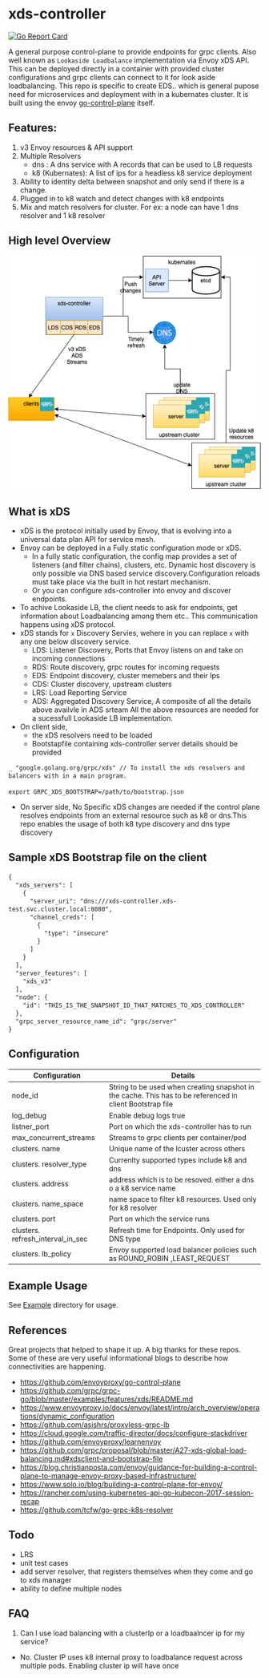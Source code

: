 # xds-controller
[![Go Report Card](https://goreportcard.com/badge/github.com/pradeepmvn/xds-controller)](https://goreportcard.com/report/github.com/pradeepmvn/xds-controller)

A general purpose control-plane to provide endpoints for grpc clients. Also well known as `Lookaside Loadbalance` implementation via Envoy xDS API. This can be deployed directly in a container with provided cluster configurations and grpc clients can connect to it for look aside loadbalancing. This repo is specific to create EDS.. which is general pupose need for microservices and deployment with in a kubernates cluster. It is built using the envoy [go-control-plane](https://github.com/envoyproxy/go-control-plane) itself.


## Features:
1. v3 Envoy resources & API support
2. Multiple Resolvers
    -  dns : A dns service with A records that can be used to LB requests
    -  k8 (Kubernates): A list of ips for a headless k8 service deployment
3. Ability to identity delta between snapshot and only send if there is a change.
4. Plugged in to k8 watch and detect changes with k8 endpoints
5. Mix and match resolvers for cluster. For ex: a node can have 1 dns resolver and 1 k8 resolver

## High level Overview
![overview](img/xds-controller.png)

## What is xDS
 - xDS is the protocol initially used by Envoy, that is evolving into a universal data plan API for service mesh.
 - Envoy can be deployed in a Fully static configuration mode or xDS.
    - In a fully static configuration, the config map provides a set of listeners (and filter chains), clusters, etc. Dynamic host discovery is only possible via DNS based service discovery.Configuration reloads must take place via the built in hot restart mechanism.
    - Or you can configure xds-controller into envoy and discover endpoints.
- To achive Lookaside LB, the client needs to ask  for endpoints, get information about Loadbalancing among them etc.. This communication happens using xDS protocol.
- xDS stands for `x` Discovery Servies, wehere in you can replace `x` with any one below discovery service.
    - LDS: Listener Discovery, Ports that Envoy listens on and take on incoming connections
    - RDS: Route discovery, grpc routes for incoming requests
    - EDS: Endpoint discovery, cluster memebers and their Ips
    - CDS: Cluster discovery, upstream clusters
    - LRS: Load Reporting Service
    - ADS: Aggregated Discovery Service, A composite of all the details above availvle in ADS srteam
    All the above resources are needed for a sucessfull Lookaside LB implementation.
- On client side,
  - the xDS resolvers need to be loaded
  - Bootstapfile containing xds-controller server details should be provided
```
_ "google.golang.org/grpc/xds" // To install the xds resolvers and balancers with in a main program.

export GRPC_XDS_BOOTSTRAP=/path/to/bootstrap.json
```
- On server side, No Specific xDS changes are needed if the control plane resolves endpoints from an external resource such as k8 or dns.This repo enables the usage of both k8 type discovery and dns type discovery

## Sample xDS Bootstrap file on the client
```
{
  "xds_servers": [
    {
      "server_uri": "dns:///xds-controller.xds-test.svc.cluster.local:8080",
      "channel_creds": [
        {
          "type": "insecure"
        }
      ]
    }
  ],
  "server_features": [
    "xds_v3"
  ],
  "node": {
    "id": "THIS_IS_THE_SNAPSHOT_ID_THAT_MATCHES_TO_XDS_CONTROLLER"
  },
  "grpc_server_resource_name_id": "grpc/server"
}
```
## Configuration
| Configuration | Details |
|---|---|
| node_id | String to be used when creating snapshot in the cache. This has to be referenced in client Bootstrap file | 
| log_debug | Enable debug logs  true|false | 
| listner_port | Port on which the xds-controller has to run | 
| max_concurrent_streams | Streams to grpc clients per container/pod | 
| clusters. name| Unique name of the lcuster across others | 
| clusters. resolver_type| Currenlty supported types include k8 and dns | 
| clusters. address| address which is to be resoved. either a dns o a k8 service name | 
| clusters. name_space| name space to filter k8 resources. Used only for k8 resolver | 
| clusters. port| Port on which the service runs | 
| clusters. refresh_interval_in_sec| Refresh time for Endpoints. Only used for DNS type | 
| clusters. lb_policy| Envoy supported load balancer policies such as ROUND_ROBIN ,LEAST_REQUEST | 

## Example Usage
See [Example](https://github.com/pradeepmvn/xds-controller/tree/main/example) directory for usage.

## References
Great projects that helped to shape it up. A big thanks for these repos. Some of these are very useful informational blogs to describe how connectivities are happening.

- https://github.com/envoyproxy/go-control-plane
- https://github.com/grpc/grpc-go/blob/master/examples/features/xds/README.md
- https://www.envoyproxy.io/docs/envoy/latest/intro/arch_overview/operations/dynamic_configuration
- https://github.com/asishrs/proxyless-grpc-lb
- https://cloud.google.com/traffic-director/docs/configure-stackdriver
- https://github.com/envoyproxy/learnenvoy
- https://github.com/grpc/proposal/blob/master/A27-xds-global-load-balancing.md#xdsclient-and-bootstrap-file
- https://blog.christianposta.com/envoy/guidance-for-building-a-control-plane-to-manage-envoy-proxy-based-infrastructure/
- https://www.solo.io/blog/building-a-control-plane-for-envoy/
- https://rancher.com/using-kubernetes-api-go-kubecon-2017-session-recap
- https://github.com/tcfw/go-grpc-k8s-resolver

## Todo
- LRS
- unit test cases
- add server resolver, that registers themselves when they come and go to xds manager
- ability to define multiple nodes

## FAQ
1. Can I use load balancing with a clusterIp or a loadbaalncer ip for my service?
- No. Cluster IP uses k8 internal proxy to loadbalance request across multiple pods. Enabling cluster ip will have once
